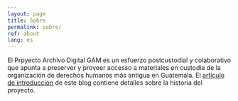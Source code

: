 ```yaml
---
layout: page
title: Sobre
permalink: sobre/
ref: about
lang: es
---
```


El Prpyecto Archivo Digital GAM es un esfuerzo postcustodial y colaborativo que apunta a preserver y proveer accesso a materiales en custodia de la organización de derechos humanos más antigua en Guatemala. El [artículo de introducción](http://ds.haverford.edu/gam-archive/2017/12/13/introducing-gam-es.html) de este blog contiene detalles sobre la historia del proyecto.